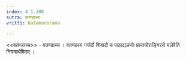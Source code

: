 ```yaml
---
index: 4.1.108
sutra: वतण्डाच्च
vritti: balamanorama

---
```

<<वतण्डाच्च>> - वतण्डाच्च । वतण्डस्य गर्गादौ शिवादौ च पाठाद्यञणोः प्राप्तयोराङ्गिरसे यञेवेति नियमार्थमिदम् । 